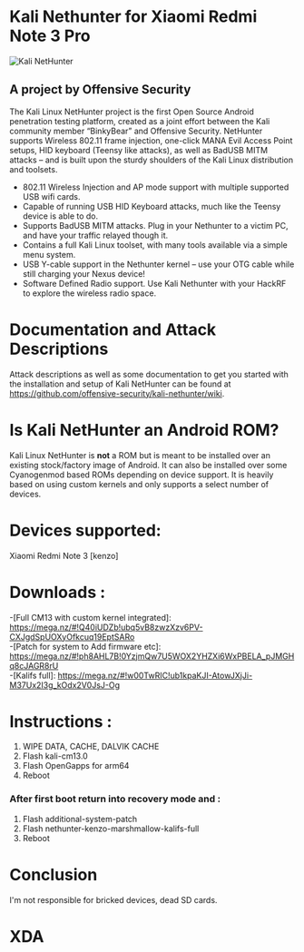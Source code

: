 # Kali Nethunter for Xiaomi Redmi Note 3 Pro
![Kali NetHunter](https://raw.githubusercontent.com/offensive-security/kali-nethunter/master/images/nethunter-git-logo.png)

## A project by Offensive Security
The Kali Linux NetHunter project is the first Open Source Android penetration testing platform, created as a joint effort between the Kali community member “BinkyBear” and Offensive Security. NetHunter supports Wireless 802.11 frame injection, one-click MANA Evil Access Point setups, HID keyboard (Teensy like attacks), as well as BadUSB MITM attacks – and is built upon the sturdy shoulders of the Kali Linux distribution and toolsets.
<ul>
<li>802.11 Wireless Injection and AP mode support with multiple supported USB wifi cards.</li>
<li>Capable of running USB HID Keyboard attacks, much like the Teensy device is able to do.</li>
<li>Supports BadUSB MITM attacks. Plug in your Nethunter to a victim PC, and have your traffic relayed though it.</li>
<li>Contains a full Kali Linux toolset, with many tools available via a simple menu system.</li>
<li>USB Y-cable support in the Nethunter kernel – use your OTG cable while still charging your Nexus device!</li>
<li>Software Defined Radio support. Use Kali Nethunter with your HackRF to explore the wireless radio space.</li>
</ul>

# Documentation and Attack Descriptions
Attack descriptions as well as some documentation to get you started with the installation and setup of Kali NetHunter can be found at https://github.com/offensive-security/kali-nethunter/wiki.

# Is Kali NetHunter an Android ROM?

Kali Linux NetHunter is **not** a ROM but is meant to be installed over an existing stock/factory image of Android. It can also be installed over some Cyanogenmod based ROMs depending on device support. It is heavily based on using custom kernels and only supports a select number of devices.

# Devices supported:
Xiaomi Redmi Note 3 [kenzo]

# Downloads :
-[Full CM13 with custom kernel integrated]: https://mega.nz/#!Q40iUDZb!ubq5vB8zwzXzv6PV-CXJgdSpUOXyOfkcuq19EptSARo<br>
-[Patch for system to Add firmware etc]: https://mega.nz/#!ph8AHL7B!0YzjmQw7U5WOX2YHZXi6WxPBELA_pJMGHq8cJAGR8rU<br>
-[Kalifs full]: https://mega.nz/#!w00TwRIC!ub1kpaKJI-AtowJXjJi-M37Ux2I3g_kOdx2V0JsJ-Og<br>

# Instructions :
1) WIPE DATA, CACHE, DALVIK CACHE<br>
2) Flash kali-cm13.0<br>
3) Flash OpenGapps for arm64<br>
4) Reboot<br>
### After first boot return into recovery mode and :<br>
1) Flash additional-system-patch<br>
2) Flash nethunter-kenzo-marshmallow-kalifs-full<br>
3) Reboot<br>

# Conclusion
I'm not responsible for bricked devices, dead SD cards.


# XDA
